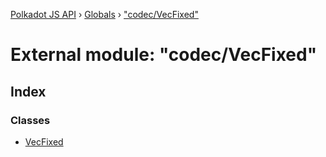 [Polkadot JS API](../README.md) › [Globals](../globals.md) › ["codec/VecFixed"](_codec_vecfixed_.md)

# External module: "codec/VecFixed"

## Index

### Classes

* [VecFixed](../classes/_codec_vecfixed_.vecfixed.md)

